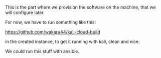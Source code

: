 

This is the part where we provision the software on the machine, that we will configure later.

For now, we have to run something like this:

https://github.com/wakaru44/kali-cloud-build 

in the created instance, to get it running with kali, clean and nice.

We could run this stuff with ansible.
